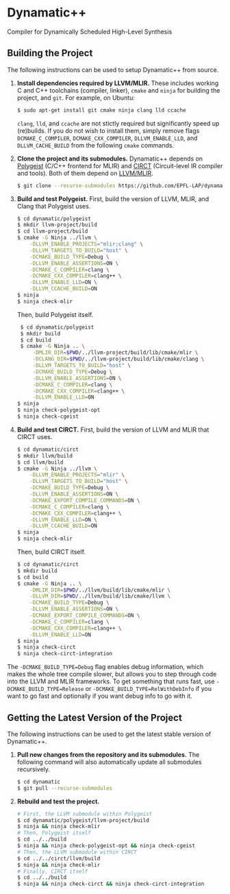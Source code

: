 # Dynamatic++

Compiler for Dynamically Scheduled High-Level Synthesis

## Building the Project

The following instructions can be used to setup Dynamatic++ from source.

1. **Install dependencies required by LLVM/MLIR.** These includes working C and C++ toolchains (compiler, linker), `cmake` and `ninja` for building the project, and `git`. For example, on Ubuntu:

   ```sh
   $ sudo apt-get install git cmake ninja clang lld ccache
   ```

   `clang`, `lld`, and `ccache` are not stictly required but significantly speed up (re)builds. If you do not wish to install them, simply remove flags `DCMAKE_C_COMPILER`, `DCMAKE_CXX_COMPILER`, `DLLVM_ENABLE_LLD`, and `DLLVM_CACHE_BUILD` from the following `cmake` commands.

2. **Clone the project and its submodules.** Dynamatic++ depends on [Polygeist](https://github.com/llvm/Polygeist) (C/C++ frontend for MLIR) and [CIRCT](https://github.com/llvm/circt) (Circuit-level IR compiler and tools). Both of them depend on [LLVM/MLIR](https://github.com/llvm/llvm-project).

   ```sh
   $ git clone --recurse-submodules https://github.com/EPFL-LAP/dynamatic.git
   ```

3. **Build and test Polygeist.** First, build the version of LLVM, MLIR, and Clang that Polygeist uses.

   ```sh
   $ cd dynamatic/polygeist
   $ mkdir llvm-project/build
   $ cd llvm-project/build
   $ cmake -G Ninja ../llvm \
       -DLLVM_ENABLE_PROJECTS="mlir;clang" \
       -DLLVM_TARGETS_TO_BUILD="host" \
       -DCMAKE_BUILD_TYPE=Debug \
       -DLLVM_ENABLE_ASSERTIONS=ON \
       -DCMAKE_C_COMPILER=clang \
       -DCMAKE_CXX_COMPILER=clang++ \
       -DLLVM_ENABLE_LLD=ON \
       -DLLVM_CCACHE_BUILD=ON
   $ ninja
   $ ninja check-mlir
   ```

   Then, build Polygeist itself.

   ```sh
    $ cd dynamatic/polygeist
    $ mkdir build
    $ cd build
    $ cmake -G Ninja .. \
        -DMLIR_DIR=$PWD/../llvm-project/build/lib/cmake/mlir \
        -DCLANG_DIR=$PWD/../llvm-project/build/lib/cmake/clang \
        -DLLVM_TARGETS_TO_BUILD="host" \
        -DCMAKE_BUILD_TYPE=Debug \
        -DLLVM_ENABLE_ASSERTIONS=ON \
        -DCMAKE_C_COMPILER=clang \
        -DCMAKE_CXX_COMPILER=clang++ \
        -DLLVM_ENABLE_LLD=ON
   $ ninja
   $ ninja check-polygeist-opt
   $ ninja check-cgeist
   ```

4. **Build and test CIRCT.** First, build the version of LLVM and MLIR that CIRCT uses.

   ```sh
   $ cd dynamatic/circt
   $ mkdir llvm/build
   $ cd llvm/build
   $ cmake -G Ninja ../llvm \
       -DLLVM_ENABLE_PROJECTS="mlir" \
       -DLLVM_TARGETS_TO_BUILD="host" \
       -DCMAKE_BUILD_TYPE=Debug \
       -DLLVM_ENABLE_ASSERTIONS=ON \
       -DCMAKE_EXPORT_COMPILE_COMMANDS=ON \
       -DCMAKE_C_COMPILER=clang \
       -DCMAKE_CXX_COMPILER=clang++ \
       -DLLVM_ENABLE_LLD=ON \
       -DLLVM_CCACHE_BUILD=ON
   $ ninja
   $ ninja check-mlir
   ```

   Then, build CIRCT itself.

   ```sh
   $ cd dynamatic/circt
   $ mkdir build
   $ cd build
   $ cmake -G Ninja .. \
       -DMLIR_DIR=$PWD/../llvm/build/lib/cmake/mlir \
       -DLLVM_DIR=$PWD/../llvm/build/lib/cmake/llvm \
       -DCMAKE_BUILD_TYPE=Debug \
       -DLLVM_ENABLE_ASSERTIONS=ON \
       -DCMAKE_EXPORT_COMPILE_COMMANDS=ON \
       -DCMAKE_C_COMPILER=clang \
       -DCMAKE_CXX_COMPILER=clang++ \
       -DLLVM_ENABLE_LLD=ON
   $ ninja
   $ ninja check-circt
   $ ninja check-circt-integration
   ```

The `-DCMAKE_BUILD_TYPE=Debug` flag enables debug information, which makes the whole tree compile slower, but allows you to step through code into the LLVM and MLIR frameworks. To get something that runs fast, use `-DCMAKE_BUILD_TYPE=Release` or `-DCMAKE_BUILD_TYPE=RelWithDebInfo` if you want to go fast and optionally if you want debug info to go with it.

## Getting the Latest Version of the Project

The following instructions can be used to get the latest stable version of Dynamatic++.

1. **Pull new changes from the repository and its submodules.** The following command will also automatically update all submodules recursively.

   ```sh
   $ cd dynamatic
   $ git pull --recurse-submodules
   ```

2. **Rebuild and test the project.**

   ```sh
   # First, the LLVM submodule within Polygeist
   $ cd dynamatic/polygeist/llvm-project/build
   $ ninja && ninja check-mlir
   # Then, Polygeist itself
   $ cd ../../build
   $ ninja && ninja check-polygeist-opt && ninja check-cgeist
   # Then, the LLVM submodule within CIRCT
   $ cd ../../circt/llvm/build
   $ ninja && ninja check-mlir
   # Finally, CIRCT itself
   $ cd ../../build
   $ ninja && ninja check-circt && ninja check-circt-integration
   ```
